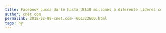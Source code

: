 ```yaml
---
title: Facebook busca darle hasta US$10 millones a diferente líderes comunitarios
author: cnet.com
permalink: 2018-02-09-cnet.com--661622660.html
tags: hy
---
```



